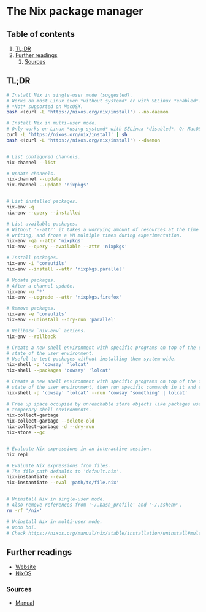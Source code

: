 # The Nix package manager

## Table of contents <!-- omit in toc -->

1. [TL;DR](#tldr)
1. [Further readings](#further-readings)
   1. [Sources](#sources)

## TL;DR

```sh
# Install Nix in single-user mode (suggested).
# Works on most Linux even *without systemd* or with SELinux *enabled*.
# *Not* supported on MacOSX.
bash <(curl -L 'https://nixos.org/nix/install') --no-daemon

# Install Nix in multi-user mode.
# Only works on Linux *using systemd* with SELinux *disabled*. Or MacOSX.
curl -L 'https://nixos.org/nix/install' | sh
bash <(curl -L 'https://nixos.org/nix/install') --daemon


# List configured channels.
nix-channel --list

# Update channels.
nix-channel --update
nix-channel --update 'nixpkgs'


# List installed packages.
nix-env -q
nix-env --query --installed

# List available packages.
# Without '--attr' it takes a worrying amount of resources at the time of
# writing, and froze a VM multiple times during experimentation.
nix-env -qa --attr 'nixpkgs'
nix-env --query --available --attr 'nixpkgs'

# Install packages.
nix-env -i 'coreutils'
nix-env --install --attr 'nixpkgs.parallel'

# Update packages.
# After a channel update.
nix-env -u '*'
nix-env --upgrade --attr 'nixpkgs.firefox'

# Remove packages.
nix-env -e 'coreutils'
nix-env --uninstall --dry-run 'parallel'

# Rollback `nix-env` actions.
nix-env --rollback

# Create a new shell environment with specific programs on top of the current
# state of the user environment.
# Useful to test packages without installing them system-wide.
nix-shell -p 'cowsay' 'lolcat'
nix-shell --packages 'cowsay' 'lolcat'

# Create a new shell environment with specific programs on top of the current
# state of the user environment, then run specific commands in it and exit.
nix-shell -p 'cowsay' 'lolcat' --run 'cowsay "something" | lolcat'

# Free up space occupied by unreachable store objects like packages used in
# temporary shell environments.
nix-collect-garbage
nix-collect-garbage --delete-old
nix-collect-garbage -d --dry-run
nix-store --gc


# Evaluate Nix expressions in an interactive session.
nix repl

# Evaluate Nix expressions from files.
# The file path defaults to 'default.nix'.
nix-instantiate --eval
nix-instantiate --eval 'path/to/file.nix'


# Uninstall Nix in single-user mode.
# Also remove references from '~/.bash_profile' and '~/.zshenv'.
rm -rf '/nix'

# Uninstall Nix in multi-user mode.
# Oooh boi.
# Check https://nixos.org/manual/nix/stable/installation/uninstall#multi-user.
```

## Further readings

- [Website]
- [NixOS]

### Sources

- [Manual]

<!--
  Reference
  ═╬═Time══
  -->

<!-- Knowledge base -->
[nixos]: nixos.md

<!-- Upstream -->
[manual]: https://nix.dev/manual/nix/2.19/
[website]: https://nix.dev
